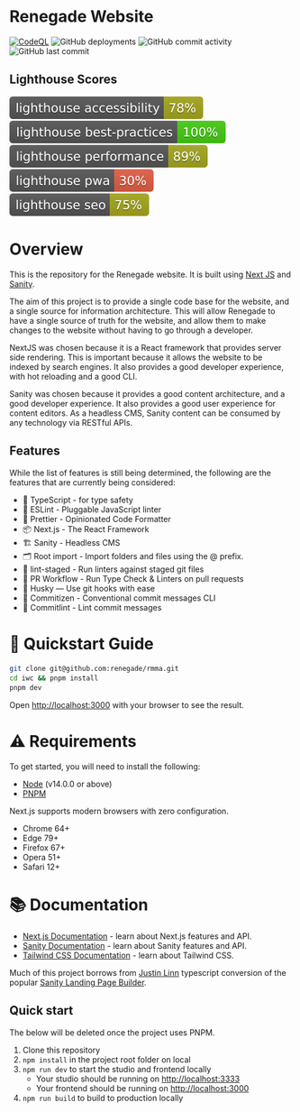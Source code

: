# Renegade Website

[![CodeQL](https://github.com/bjh-dev/renegade/actions/workflows/codeql-analysis.yml/badge.svg)](https://github.com/bjh-dev/renegade/actions/workflows/codeql-analysis.yml) ![GitHub deployments](https://img.shields.io/github/deployments/bjh-dev/renegade/production?label=vercel%20production) ![GitHub commit activity](https://img.shields.io/github/commit-activity/m/bjh-dev/renegade) ![GitHub last commit](https://img.shields.io/github/last-commit/bjh-dev/renegade)

## Lighthouse Scores

[![Lighthouse Accessibility Badge](./web/lighthouse-results/lighthouse_accessibility.svg)](https://github.com/bjh-dev/renegade)
[![Lighthouse Best Practices Badge](./web/lighthouse-results/lighthouse_best-practices.svg)](https://github.com/bjh-dev/renegade)
[![Lighthouse Performance Badge](./web/lighthouse-results/lighthouse_performance.svg)](https://github.com/bjh-dev/renegade)
[![Lighthouse PWA Badge](./web/lighthouse-results/lighthouse_pwa.svg)](https://github.com/bjh-dev/renegade)
[![Lighthouse SEO Badge](./web/lighthouse-results/lighthouse_seo.svg)](https://github.com/bjh-dev/renegade)

# Overview

This is the repository for the Renegade website. It is built using [Next JS](https://nextjs.oreg/) and [Sanity](https://www.sanity.io/).

The aim of this project is to provide a single code base for the website, and a single source for information architecture. This will allow Renegade to have a single source of truth for the website, and allow them to make changes to the website without having to go through a developer.

NextJS was chosen because it is a React framework that provides server side rendering. This is important because it allows the website to be indexed by search engines. It also provides a good developer experience, with hot reloading and a good CLI.

Sanity was chosen because it provides a good content architecture, and a good developer experience. It also provides a good user experience for content editors. As a headless CMS, Sanity content can be consumed by any technology via RESTful APIs.

## Features

While the list of features is still being determined, the following are the features that are currently being considered:

- 🚨 TypeScript - for type safety
- 🚦 ESLint - Pluggable JavaScript linter
- 💖 Prettier - Opinionated Code Formatter
- 📦 Next.js - The React Framework
- 🏗️ Sanity - Headless CMS
- 🗂 Root import - Import folders and files using the @ prefix.
- 🚫 lint-staged - Run linters against staged git files
- 👷 PR Workflow - Run Type Check & Linters on pull requests
- 🐶 Husky — Use git hooks with ease
- 📄 Commitizen - Conventional commit messages CLI
- 🚓 Commitlint - Lint commit messages

# 🚀 Quickstart Guide

```bash
git clone git@github.com:renegade/rmma.git
cd iwc && pnpm install
pnpm dev
```

Open [http://localhost:3000](http://localhost:3000) with your browser to see the result.

# ⚠️ Requirements

To get started, you will need to install the following:

- [Node](https://nodejs.org/en/) (v14.0.0 or above)
- [PNPM](https://pnpm.io/)

Next.js supports modern browsers with zero configuration.

- Chrome 64+
- Edge 79+
- Firefox 67+
- Opera 51+
- Safari 12+

# 📚 Documentation

- [Next.js Documentation](https://nextjs.org/docs) - learn about Next.js features and API.
- [Sanity Documentation](https://www.sanity.io/docs) - learn about Sanity features and API.
- [Tailwind CSS Documentation](https://tailwindcss.com/docs) - learn about Tailwind CSS.

Much of this project borrows from [Justin Linn](https://github.com/LinnJS/nextjs-sanity-website-builder) typescript conversion of the popular [Sanity Landing Page Builder](https://github.com/sanity-io/sanity-template-nextjs-landing-pages).

## Quick start

The below will be deleted once the project uses PNPM.

1. Clone this repository
2. `npm install` in the project root folder on local
3. `npm run dev` to start the studio and frontend locally
   - Your studio should be running on [http://localhost:3333](http://localhost:3333)
   - Your frontend should be running on [http://localhost:3000](http://localhost:3000)
4. `npm run build` to build to production locally
